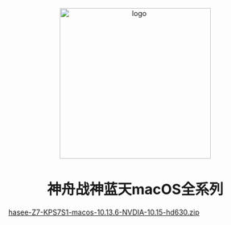 <p align="center">
<img src="https://ws2.sinaimg.cn/large/9f1137b1gy1g1hg3epia2j20n505jt9q.jpg" width="300px" alt="logo">
<h1 align="center">神舟战神蓝天macOS全系列</h1>
<p align="center">

[hasee-Z7-KPS7S1-macos-10.13.6-NVDIA-10.15-hd630.zip](https://shell-1251486450.cos.ap-shanghai.myqcloud.com/EFI/hasee-Z7-KPS7S1-macos-10.13.6-NVDIA-10.15-hd630.zip)
